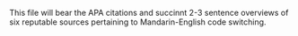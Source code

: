 This file will bear the APA citations and succinnt 2-3 sentence overviews of six reputable sources pertaining to Mandarin-English code switching.
